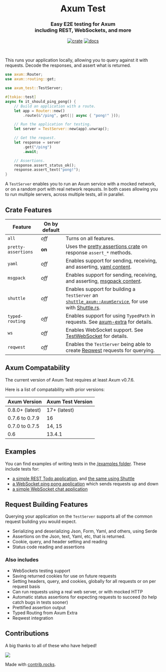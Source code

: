 <div align="center">
  <h1>
    Axum Test
  </h1>

  <h3>
    Easy E2E testing for Axum<br/>
    including REST, WebSockets, and more
  </h3>

  [![crate](https://img.shields.io/crates/v/axum-test.svg)](https://crates.io/crates/axum-test)
  [![docs](https://docs.rs/axum-test/badge.svg)](https://docs.rs/axum-test)

  <br/>
</div>

This runs your application locally, allowing you to query against it with requests.
Decode the responses, and assert what is returned.

```rust
use axum::Router;
use axum::routing::get;

use axum_test::TestServer;

#[tokio::test]
async fn it_should_ping_pong() {
    // Build an application with a route.
    let app = Router::new()
        .route(&"/ping", get(|| async { "pong!" }));

    // Run the application for testing.
    let server = TestServer::new(app).unwrap();

    // Get the request.
    let response = server
        .get("/ping")
        .await;

    // Assertions.
    response.assert_status_ok();
    response.assert_text("pong!");
}
```

A `TestServer` enables you to run an Axum service with a mocked network,
or on a random port with real network reqeusts.
In both cases allowing you to run multiple servers, across multiple tests, all in parallel.

## Crate Features

| Feature             | On by default     |                                                                                                                                   |
|---------------------|-------------------|-----------------------------------------------------------------------------------------------------------------------------------|
| `all`               | _off_             | Turns on all features.                                                                                                            |
| `pretty-assertions` | **on**            | Uses the [pretty assertions crate](https://crates.io/crates/pretty_assertions) on response `assert_*` methods.                    |
| `yaml`              | _off_             | Enables support for sending, receiving, and asserting, [yaml content](https://yaml.org/).                                         |
| `msgpack`           | _off_             | Enables support for sending, receiving, and asserting, [msgpack content](https://msgpack.org/index.html).                         |
| `shuttle`           | _off_             | Enables support for building a `TestServer` an [`shuttle_axum::AxumService`](https://docs.rs/shuttle-axum/latest/shuttle_axum/struct.AxumService.html), for use with [Shuttle.rs](https://shuttle.rs). |
| `typed-routing`     | _off_             | Enables support for using `TypedPath` in requests. See [axum-extra](https://crates.io/crates/axum-extra) for details.             |
| `ws`                | _off_             | Enables WebSocket support. See [TestWebSocket](https://docs.rs/axum-test/latest/axum_test/struct.TestWebSocket.html) for details. |
| `reqwest`           | _off_             | Enables the `TestServer` being able to create [Reqwest](https://docs.rs/axum-test/latest/axum_test/struct.TestWebSocket.html) requests for querying. |

## Axum Compatability

The current version of Axum Test requires at least Axum v0.7.6.

Here is a list of compatability with prior versions:

| Axum Version    | Axum Test Version |
|-----------------|-------------------|
| 0.8.0+ (latest) | 17+ (latest)      |
| 0.7.6 to 0.7.9  | 16                |
| 0.7.0 to 0.7.5  | 14, 15            |
| 0.6             | 13.4.1            |

## Examples

You can find examples of writing tests in the [/examples folder](/examples/).
These include tests for:

 * [a simple REST Todo application](/examples/example-todo), and [the same using Shuttle](/examples/example-shuttle)
 * [a WebSocket ping pong application](/examples/example-websocket-ping-pong) which sends requests up and down
 * [a simple WebSocket chat application](/examples/example-websocket-chat)

## Request Building Features

Querying your application on the `TestServer` supports all of the common request building you would expect.

 - Serializing and deserializing Json, Form, Yaml, and others, using Serde
 - Assertions on the Json, text, Yaml, etc, that is returned.
 - Cookie, query, and header setting and reading
 - Status code reading and assertions

### Also includes

 - WebSockets testing support
 - Saving returned cookies for use on future requests
 - Setting headers, query, and cookies, globally for all requests or on per request basis
 - Can run requests using a real web server, or with mocked HTTP
 - Automatic status assertions for expecting requests to succeed (to help catch bugs in tests sooner)
 - Prettified assertion output
 - Typed Routing from Axum Extra
 - Reqwest integration

## Contributions

A big thanks to all of these who have helped!

<a href="https://github.com/josephlenton/axum-test/graphs/contributors">
  <img src="https://contrib.rocks/image?repo=josephlenton/axum-test" />
</a>

Made with [contrib.rocks](https://contrib.rocks).

